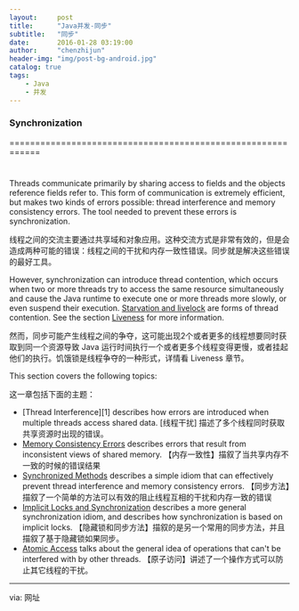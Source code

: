 ```yaml
---
layout:     post
title:      "Java并发-同步"
subtitle:   "同步"
date:       2016-01-28 03:19:00
author:     "chenzhijun"
header-img: "img/post-bg-android.jpg"
catalog: true
tags:
    - Java
    - 并发
---
```


### Synchronization
============================================================

# 

Threads communicate primarily by sharing access to fields and the objects reference fields refer to. This form of communication is extremely efficient, but makes two kinds of errors possible: thread interference and memory consistency errors. The tool needed to prevent these errors is synchronization.

线程之间的交流主要通过共享域和对象应用。这种交流方式是非常有效的，但是会造成两种可能的错误：线程之间的干扰和内存一致性错误。同步就是解决这些错误的最好工具。

However, synchronization can introduce thread contention, which occurs when two or more threads try to access the same resource simultaneously and cause the Java runtime to execute one or more threads more slowly, or even suspend their execution. [Starvation and livelock][6] are forms of thread contention. See the section [Liveness][7] for more information.

然而，同步可能产生线程之间的争夺，这可能出现2个或者更多的线程想要同时获取到同一个资源导致 Java 运行时间执行一个或者更多个线程变得更慢，或者挂起他们的执行。饥饿锁是线程争夺的一种形式，详情看 Liveness 章节。

This section covers the following topics:

这一章包括下面的主题：

*   [Thread Interference][1] describes how errors are introduced when multiple threads access shared data.
	[线程干扰] 描述了多个线程同时获取共享资源时出现的错误。
*   [Memory Consistency Errors][2] describes errors that result from inconsistent views of shared memory.
	【内存一致性】描叙了当共享内存不一致的时候的错误结果
*   [Synchronized Methods][3] describes a simple idiom that can effectively prevent thread interference and memory consistency errors.
	【同步方法】描叙了一个简单的方法可以有效的阻止线程互相的干扰和内存一致的错误
*   [Implicit Locks and Synchronization][4] describes a more general synchronization idiom, and describes how synchronization is based on implicit locks.
	【隐藏锁和同步方法】描叙的是另一个常用的同步方法，并且描叙了基于隐藏锁如果同步。
*   [Atomic Access][5] talks about the general idea of operations that can't be interfered with by other threads.
   【原子访问】讲述了一个操作方式可以防止其它线程的干扰。

--------------------------------------------------------------------------------

via: 网址




[a]:
[1]:http://docs.oracle.com/javase/tutorial/essential/concurrency/interfere.html
[2]:http://docs.oracle.com/javase/tutorial/essential/concurrency/memconsist.html
[3]:http://docs.oracle.com/javase/tutorial/essential/concurrency/syncmeth.html
[4]:http://docs.oracle.com/javase/tutorial/essential/concurrency/locksync.html
[5]:http://docs.oracle.com/javase/tutorial/essential/concurrency/atomic.html
[6]:http://docs.oracle.com/javase/tutorial/essential/concurrency/starvelive.html
[7]:http://docs.oracle.com/javase/tutorial/essential/concurrency/liveness.html